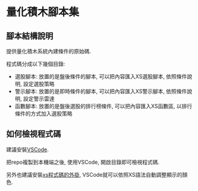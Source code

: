 # 量化積木腳本集

## 腳本結構說明

提供量化積木系統內建條件的原始碼.

程式碼分成以下幾個目錄:

- 選股腳本: 放置的是盤後條件的腳本, 可以把內容匯入XS選股腳本, 依照條件說明, 設定選股策略
- 警示腳本: 放置的是即時條件的腳本, 可以把內容匯入XS警示腳本, 依照條件說明, 設定警示雷達
- 函數腳本: 放置的是盤後選股的排行榜條件, 可以把內容匯入XS函數區, 以排行條件的方式加入選股策略

## 如何檢視程式碼



建議安裝[VSCode](https://code.visualstudio.com/).

把repo複製到本機端之後, 使用VSCode, 開啟目錄即可檢視程式碼.

另外也建議安裝[xs程式碼的外掛](https://marketplace.visualstudio.com/items?itemName=sysjust-xq.xs), VSCode就可以依照XS語法自動調整顯示的顏色.


